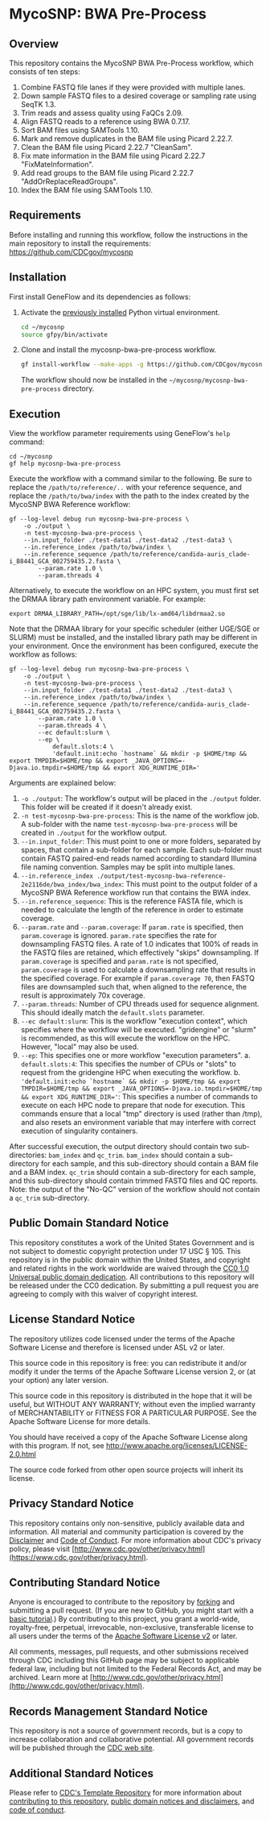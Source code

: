 # MycoSNP: BWA Pre-Process

## Overview

This repository contains the MycoSNP BWA Pre-Process workflow, which consists of ten steps:

1. Combine FASTQ file lanes if they were provided with multiple lanes.
2. Down sample FASTQ files to a desired coverage or sampling rate using SeqTK 1.3.
3. Trim reads and assess quality using FaQCs 2.09.
4. Align FASTQ reads to a reference using BWA 0.7.17.
5. Sort BAM files using SAMTools 1.10.
6. Mark and remove duplicates in the BAM file using Picard 2.22.7.
7. Clean the BAM file using Picard 2.22.7 "CleanSam".
8. Fix mate information in the BAM file using Picard 2.22.7 "FixMateInformation".
9. Add read groups to the BAM file using Picard 2.22.7 "AddOrReplaceReadGroups".
10. Index the BAM file using SAMTools 1.10.

## Requirements

Before installing and running this workflow, follow the instructions in the main repository to install the requirements: https://github.com/CDCgov/mycosnp

## Installation

First install GeneFlow and its dependencies as follows:

1. Activate the [previously installed](https://github.com/CDCgov/mycosnp) Python virtual environment.

    ```bash
    cd ~/mycosnp
    source gfpy/bin/activate
    ```

2. Clone and install the mycosnp-bwa-pre-process workflow.

    ```bash
    gf install-workflow --make-apps -g https://github.com/CDCgov/mycosnp-bwa-pre-process mycosnp-bwa-pre-process
    ```

    The workflow should now be installed in the `~/mycosnp/mycosnp-bwa-pre-process` directory.

## Execution

View the workflow parameter requirements using GeneFlow's `help` command:

```
cd ~/mycosnp
gf help mycosnp-bwa-pre-process
```

Execute the workflow with a command similar to the following. Be sure to replace the `/path/to/reference/..` with your reference sequence, and replace the `/path/to/bwa/index` with the path to the index created by the MycoSNP BWA Reference workflow:

```
gf --log-level debug run mycosnp-bwa-pre-process \
    -o ./output \
    -n test-mycosnp-bwa-pre-process \
    --in.input_folder ./test-data1 ./test-data2 ./test-data3 \
    --in.reference_index /path/to/bwa/index \
    --in.reference_sequence /path/to/reference/candida-auris_clade-i_B8441_GCA_002759435.2.fasta \
        --param.rate 1.0 \
        --param.threads 4
```

Alternatively, to execute the workflow on an HPC system, you must first set the DRMAA library path environment variable. For example:

```
export DRMAA_LIBRARY_PATH=/opt/sge/lib/lx-amd64/libdrmaa2.so
```

Note that the DRMAA library for your specific scheduler (either UGE/SGE or SLURM) must be installed, and the installed library path may be different in your environment. Once the environment has been configured, execute the workflow as follows:

```
gf --log-level debug run mycosnp-bwa-pre-process \
    -o ./output \
    -n test-mycosnp-bwa-pre-process \
    --in.input_folder ./test-data1 ./test-data2 ./test-data3 \
    --in.reference_index /path/to/bwa/index \
    --in.reference_sequence /path/to/reference/candida-auris_clade-i_B8441_GCA_002759435.2.fasta \
        --param.rate 1.0 \
        --param.threads 4 \
        --ec default:slurm \
        --ep \
            default.slots:4 \
            'default.init:echo `hostname` && mkdir -p $HOME/tmp && export TMPDIR=$HOME/tmp && export _JAVA_OPTIONS=-Djava.io.tmpdir=$HOME/tmp && export XDG_RUNTIME_DIR=' 
```

Arguments are explained below:

1. ``-o ./output``: The workflow's output will be placed in the ``./output`` folder. This folder will be created if it doesn't already exist. 
2. ``-n test-mycosnp-bwa-pre-process``: This is the name of the workflow job. A sub-folder with the name ``test-mycosnp-bwa-pre-process`` will be created in ``./output`` for the workflow output. 
3. ``--in.input_folder``: This must point to one or more folders, separated by spaces, that contain a sub-folder for each sample. Each sub-folder must contain FASTQ paired-end reads named according to standard Illumina file naming convention. Samples may be split into multiple lanes. 
4. ``--in.reference_index ./output/test-mycosnp-bwa-reference-2e2116de/bwa_index/bwa_index``: This must point to the output folder of a MycoSNP BWA Reference workflow run that contains the BWA index. 
5. ``--in.reference_sequence``: This is the reference FASTA file, which is needed to calculate the length of the reference in order to estimate coverage. 
6. ``--param.rate`` and ``--param.coverage``: If ``param.rate`` is specified, then ``param.coverage`` is ignored. ``param.rate`` specifies the rate for downsampling FASTQ files. A rate of 1.0 indicates that 100% of reads in the FASTQ files are retained, which effectively "skips" downsampling. If ``param.coverage`` is specified and ``param.rate`` is not specified, ``param.coverage`` is used to calculate a downsampling rate that results in the specified coverage. For example if ``param.coverage 70``, then FASTQ files are downsampled such that, when aligned to the reference, the result is approximately 70x coverage. 
7. ``--param.threads``: Number of CPU threads used for sequence alignment. This should ideally match the ``default.slots`` parameter.
8. ``--ec default:slurm``: This is the workflow "execution context", which specifies where the workflow will be executed. "gridengine" or "slurm" is recommended, as this will execute the workflow on the HPC. However, "local" may also be used. 
9. ``--ep``: This specifies one or more workflow "execution parameters".
   a. ``default.slots:4``: This specifies the number of CPUs or "slots" to request from the gridengine HPC when executing the workflow.
   b. ``'default.init:echo `hostname` && mkdir -p $HOME/tmp && export TMPDIR=$HOME/tmp && export _JAVA_OPTIONS=-Djava.io.tmpdir=$HOME/tmp && export XDG_RUNTIME_DIR='``: This specifies a number of commands to execute on each HPC node to prepare that node for execution. This commands ensure that a local "tmp" directory is used (rather than /tmp), and also resets an environment variable that may interfere with correct execution of singularity containers.

After successful execution, the output directory should contain two sub-directories: ``bam_index`` and ``qc_trim``. ``bam_index`` should contain a sub-directory for each sample, and this sub-directory should contain a BAM file and a BAM index. ``qc_trim`` should contain a sub-directory for each sample, and this sub-directory should contain trimmed FASTQ files and QC reports. Note: the output of the "No-QC" version of the workflow should not contain a ``qc_trim`` sub-directory. 

## Public Domain Standard Notice
This repository constitutes a work of the United States Government and is not
subject to domestic copyright protection under 17 USC § 105. This repository is in
the public domain within the United States, and copyright and related rights in
the work worldwide are waived through the [CC0 1.0 Universal public domain dedication](https://creativecommons.org/publicdomain/zero/1.0/).
All contributions to this repository will be released under the CC0 dedication. By
submitting a pull request you are agreeing to comply with this waiver of
copyright interest.

## License Standard Notice
The repository utilizes code licensed under the terms of the Apache Software
License and therefore is licensed under ASL v2 or later.

This source code in this repository is free: you can redistribute it and/or modify it under
the terms of the Apache Software License version 2, or (at your option) any
later version.

This source code in this repository is distributed in the hope that it will be useful, but WITHOUT ANY
WARRANTY; without even the implied warranty of MERCHANTABILITY or FITNESS FOR A
PARTICULAR PURPOSE. See the Apache Software License for more details.

You should have received a copy of the Apache Software License along with this
program. If not, see http://www.apache.org/licenses/LICENSE-2.0.html

The source code forked from other open source projects will inherit its license.

## Privacy Standard Notice
This repository contains only non-sensitive, publicly available data and
information. All material and community participation is covered by the
[Disclaimer](https://github.com/CDCgov/template/blob/master/DISCLAIMER.md)
and [Code of Conduct](https://github.com/CDCgov/template/blob/master/code-of-conduct.md).
For more information about CDC's privacy policy, please visit [http://www.cdc.gov/other/privacy.html](https://www.cdc.gov/other/privacy.html).

## Contributing Standard Notice
Anyone is encouraged to contribute to the repository by [forking](https://help.github.com/articles/fork-a-repo)
and submitting a pull request. (If you are new to GitHub, you might start with a
[basic tutorial](https://help.github.com/articles/set-up-git).) By contributing
to this project, you grant a world-wide, royalty-free, perpetual, irrevocable,
non-exclusive, transferable license to all users under the terms of the
[Apache Software License v2](http://www.apache.org/licenses/LICENSE-2.0.html) or
later.

All comments, messages, pull requests, and other submissions received through
CDC including this GitHub page may be subject to applicable federal law, including but not limited to the Federal Records Act, and may be archived. Learn more at [http://www.cdc.gov/other/privacy.html](http://www.cdc.gov/other/privacy.html).

## Records Management Standard Notice
This repository is not a source of government records, but is a copy to increase
collaboration and collaborative potential. All government records will be
published through the [CDC web site](http://www.cdc.gov).

## Additional Standard Notices
Please refer to [CDC's Template Repository](https://github.com/CDCgov/template)
for more information about [contributing to this repository](https://github.com/CDCgov/template/blob/master/CONTRIBUTING.md),
[public domain notices and disclaimers](https://github.com/CDCgov/template/blob/master/DISCLAIMER.md),
and [code of conduct](https://github.com/CDCgov/template/blob/master/code-of-conduct.md).
